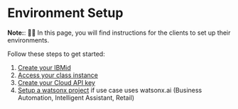 # Environment Setup


**Note:**: 🚧🔨 In this page, you will find instructions for the clients to set up their environments.

Follow these steps to get started:
1. [Create your IBMid](create-IBMid.md)
1. [Access your class instance](access-env.md)
1. [Create your Cloud API key](api_key_setup.md)
1. [Setup a watsonx project](create-project.md) if use case uses watsonx.ai (Business Automation, Intelligent Assistant, Retail)

 
